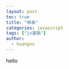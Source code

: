 ```yaml
---
layout: post
toc: true
title: "继承"
categories: javascript
tags: ["js基础"]
author:
  - huangxx
---
```


hello
